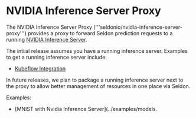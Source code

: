 # NVIDIA Inference Server Proxy

The NVIDIA Inference Server Proxy ('''seldonio/nvidia-inference-server-proxy''') provides a proxy to forward Seldon prediction requests to a running [NVIDIA Inference Server](https://docs.nvidia.com/deeplearning/sdk/inference-user-guide/index.html).

The intiial release assumes you have a running inference server. Examples to get a running inference server include:
  * [Kubeflow Integration](https://github.com/kubeflow/kubeflow/tree/master/kubeflow/nvidia-inference-server)


In future releases, we plan to package a running inference server next to the proxy to allow better management of resources in one place via Seldon.

Examples:

 * [MNIST with Nvidia Inference Server](../examples/models.
